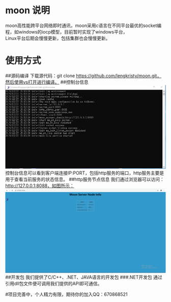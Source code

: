 # moon 说明
moon高性能跨平台网络即时通讯，moon采用c语言在不同平台最优的socket编程，如windows的iocp模型，目前暂时实现了windows平台，<br/>
Linux平台后期会慢慢更新，包括集群也会慢慢更新。
# 使用方式
##源码编译
下载源代码：git clone https://github.com/lengkristy/moon.git，然后使用vs打开进行编译。
##控制台信息
![RUNOOB 图标](document/images/moon_server.png)
控制台信息可以看到客户端连接IP:PORT，包括http服务的端口，http服务主要是用于查看当前服务的状态信息。
##http服务节点信息
我们通过浏览器可以访问：http://127.0.0.1:8088，如图所示：<br/>
![RUNOOB 图标](document/images/moon_http_server.png)
##开发包
我们提供了C/C++、.NET、JAVA语言的开发包
###.NET开发包
通过引用dll包文件便可调用我们提供的API即可通信。

#项目完善中，个人精力有限，期待你的加入QQ：670868521